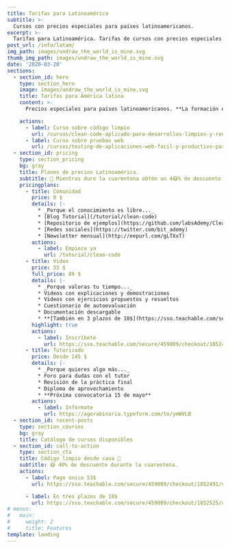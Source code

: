 ```yaml
---
title: Tarifas para Latinoamérica
subtitle: >-
  Cursos con precios especiales para países latinoamericanos.
excerpt: >-
  Tarifas para Latinoamérica. Tarifas de cursos con precios especiales para países latinoamericanos.
post_url: /info/latam/
img_path: images/undraw_the_world_is_mine.svg
thumb_img_path: images/undraw_the_world_is_mine.svg
date: '2020-03-20'
sections:
  - section_id: hero
    type: section_hero
    image: images/undraw_the_world_is_mine.svg
    title: Tarifas para América latina
    content: >-
      Precios especiales para países latinoamericanos. **La formación es un derecho** y queremos acercarla a todos los participantes de América Latina.

    actions:
      - label: Curso sobre código limpio
        url: /cursos/clean-code-aplicado-para-desarrollos-limpios-y-rentables/
      - label: Curso sobre pruebas web
        url: /cursos/testing-de-aplicaciones-web-facil-y-productivo-para-todos/
  - section_id: pricing
    type: section_pricing
    bg: gray
    title: Planes de precios Latinoamérica.
    subtitle: 🏡 Mientras dure la cuarentena obtén un 4😷% de descuento con el cupón BIT_40 sobre el precio oficial.
    pricingplans:
      - title: Comunidad
        price: 0 $
        details: |-
          * _Porque el conocimiento es libre..._
          * [Blog Tutorial](/tutorial/clean-code)
          * [Repositorio de ejemplos](https://github.com/labsAdemy/CleanCodeLab/)
          * [Redes sociales](https://twitter.com/bit_ademy)
          * [Newsletter mensual](http://eepurl.com/gLTXxT)
        actions:
          - label: Empieza ya
            url: /tutorial/clean-code
      - title: Video
        price: 53 $
        full_price: 89 $
        details: |-
          * _Porque valoras tu tiempo..._
          * Videos con explicaciones y demostraciones
          * Videos con ejercicios propuestos y resueltos
          * Cuestionario de autoevaluación
          * Documentación descargable
          * **[También en 3 plazos de 18$](https://sso.teachable.com/secure/459009/checkout/1852525/codigo-limpio?coupon_code=BIT_40)**
        highlight: true
        actions:
          - label: Inscríbete
            url: https://sso.teachable.com/secure/459009/checkout/1852491/codigo-limpio?coupon_code=BIT_40
      - title: Tutorizado
        price: Desde 145 $
        details: |-
          * _Porque quieres algo más..._
          * Foro para dudas con el tutor
          * Revisión de la práctica final
          * Diploma de aprovechamiento
          * **Próxima convocatoria 15 de mayo**
        actions:
          - label: Infórmate
            url: https://agorabinaria.typeform.com/to/ymWVLB
  - section_id: recent-posts
    type: section_courses
    bg: gray
    title: Catálogo de cursos disponibles
  - section_id: call-to-action
    type: section_cta
    title: Código limpio desde casa 🏡
    subtitle: 😷 40% de descuento durante la cuarentena.
    actions:
      - label: Pago único 53$
        url: https://sso.teachable.com/secure/459009/checkout/1852491/codigo-limpio?coupon_code=BIT_40

      - label: En tres plazos de 18$
        url: https://sso.teachable.com/secure/459009/checkout/1852525/codigo-limpio?coupon_code=BIT_40
# menus:
#   main:
#     weight: 2
#     title: Features
template: landing
---
```

